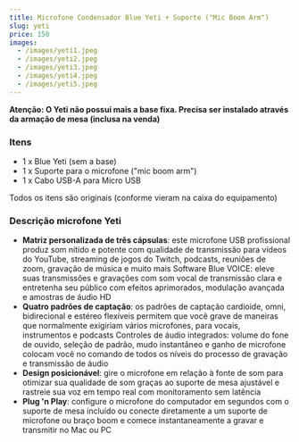 ```yaml
---
title: Microfone Condensador Blue Yeti + Suporte ("Mic Boom Arm")
slug: yeti
price: 150
images:
  - /images/yeti1.jpeg
  - /images/yeti2.jpeg
  - /images/yeti3.jpeg
  - /images/yeti4.jpeg
  - /images/yeti5.jpeg
---
```


**Atenção: O Yeti não possui mais a base fixa. Precisa ser instalado através da armação de mesa (inclusa na venda)**

### Itens
- 1 x Blue Yeti (sem a base)
- 1 x Suporte para o microfone ("mic boom arm")
- 1 x Cabo USB-A para Micro USB

Todos os itens são originais (conforme vieram na caixa do equipamento)

### Descrição microfone Yeti

- **Matriz personalizada de três cápsulas**: este microfone USB profissional produz som nítido e potente com qualidade de transmissão para vídeos do YouTube, streaming de jogos do Twitch, podcasts, reuniões de zoom, gravação de música e muito mais
Software Blue VOICE: eleve suas transmissões e gravações com som vocal de transmissão clara e entretenha seu público com efeitos aprimorados, modulação avançada e amostras de áudio HD
 - **Quatro padrões de captação**: os padrões de captação cardioide, omni, bidirecional e estéreo flexíveis permitem que você grave de maneiras que normalmente exigiriam vários microfones, para vocais, instrumentos e podcasts
Controles de áudio integrados: volume do fone de ouvido, seleção de padrão, mudo instantâneo e ganho de microfone colocam você no comando de todos os níveis do processo de gravação e transmissão de áudio
- **Design posicionável**: gire o microfone em relação à fonte de som para otimizar sua qualidade de som graças ao suporte de mesa ajustável e rastreie sua voz em tempo real com monitoramento sem latência
- **Plug 'n Play**: configure o microfone do computador em segundos com o suporte de mesa incluído ou conecte diretamente a um suporte de microfone ou braço boom e comece instantaneamente a gravar e transmitir no Mac ou PC
